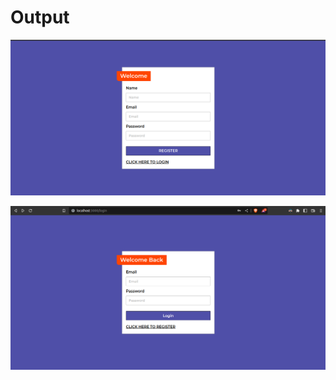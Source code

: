 # Output

![Register Screen](https://github.com/roy-276/Doctor-Appointment-App/blob/master/client/public/images/Register.png)

![Login Screen](https://github.com/roy-276/Doctor-Appointment-App/blob/master/client/public/images/Login.png)
